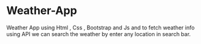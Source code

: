 # Weather-App
Weather App using Html , Css , Bootstrap and Js and to fetch weather info using API we can search the weather by enter any location in search bar.
